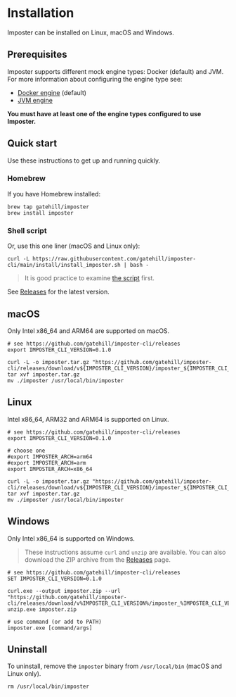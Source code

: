 # Installation

Imposter can be installed on Linux, macOS and Windows.

## Prerequisites

Imposter supports different mock engine types: Docker (default) and JVM. For more information about configuring the engine type see:

- [Docker engine](./docker_engine.md) (default)
- [JVM engine](./jvm_engine.md)

**You must have at least one of the engine types configured to use Imposter.**

## Quick start

Use these instructions to get up and running quickly.

### Homebrew

If you have Homebrew installed:

    brew tap gatehill/imposter
    brew install imposter

### Shell script

Or, use this one liner (macOS and Linux only):

```shell
curl -L https://raw.githubusercontent.com/gatehill/imposter-cli/main/install/install_imposter.sh | bash -
```

> It is good practice to examine [the script](../install/install_imposter.sh) first.

See [Releases](https://github.com/gatehill/imposter-cli/releases) for the latest version.

## macOS

Only Intel x86_64 and ARM64 are supported on macOS.

```shell
# see https://github.com/gatehill/imposter-cli/releases
export IMPOSTER_CLI_VERSION=0.1.0

curl -L -o imposter.tar.gz "https://github.com/gatehill/imposter-cli/releases/download/v${IMPOSTER_CLI_VERSION}/imposter_${IMPOSTER_CLI_VERSION}_macOS_x86_64.tar.gz"
tar xvf imposter.tar.gz
mv ./imposter /usr/local/bin/imposter
```

## Linux

Intel x86_64, ARM32 and ARM64 is supported on Linux.

```shell
# see https://github.com/gatehill/imposter-cli/releases
export IMPOSTER_CLI_VERSION=0.1.0

# choose one
#export IMPOSTER_ARCH=arm64
#export IMPOSTER_ARCH=arm
export IMPOSTER_ARCH=x86_64

curl -L -o imposter.tar.gz "https://github.com/gatehill/imposter-cli/releases/download/v${IMPOSTER_CLI_VERSION}/imposter_${IMPOSTER_CLI_VERSION}_Linux_{IMPOSTER_ARCH}.tar.gz"
tar xvf imposter.tar.gz
mv ./imposter /usr/local/bin/imposter
```

## Windows

Only Intel x86_64 is supported on Windows.

> These instructions assume `curl` and `unzip` are available. You can also download the ZIP archive from the [Releases](https://github.com/gatehill/imposter-cli/releases) page.

```
# see https://github.com/gatehill/imposter-cli/releases
SET IMPOSTER_CLI_VERSION=0.1.0

curl.exe --output imposter.zip --url "https://github.com/gatehill/imposter-cli/releases/download/v%IMPOSTER_CLI_VERSION%/imposter_%IMPOSTER_CLI_VERSION%_Windows_x86_64.zip"
unzip.exe imposter.zip

# use command (or add to PATH)
imposter.exe [command/args]
```

## Uninstall

To uninstall, remove the `imposter` binary from `/usr/local/bin` (macOS and Linux only).

```shell
rm /usr/local/bin/imposter
```
